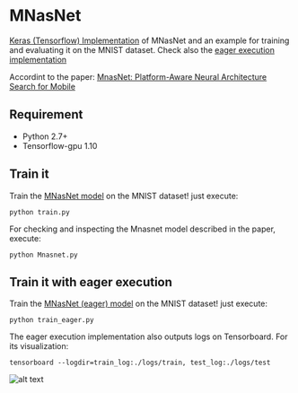 # MNasNet
[Keras (Tensorflow) Implementation](https://github.com/Shathe/MNasNet-Keras-Tensorflow/blob/master/Mnasnet.py) of MNasNet and an example for training and evaluating it on the MNIST dataset. 
Check also the [eager execution implementation](https://github.com/Shathe/MNasNet-Keras-Tensorflow/blob/master/MnasnetEager.py)

Accordint to the paper: [MnasNet: Platform-Aware Neural Architecture Search for Mobile](https://arxiv.org/pdf/1807.11626.pdf)

## Requirement
* Python 2.7+
* Tensorflow-gpu 1.10

## Train it
Train the [MNasNet model](https://github.com/Shathe/MNasNet-Keras-Tensorflow/blob/master/Mnasnet.py) on the MNIST dataset! just execute:
```
python train.py
```
For checking and inspecting the Mnasnet model described in the paper, execute:
```
python Mnasnet.py
```



## Train it with eager execution
Train the [MNasNet (eager) model](https://github.com/Shathe/MNasNet-Keras-Tensorflow/blob/master/MnasnetEager.py) on the MNIST dataset! just execute:

```
python train_eager.py
```

The eager execution implementation also outputs logs on Tensorboard. For its visualization:
```
tensorboard --logdir=train_log:./logs/train, test_log:./logs/test
```




![alt text](https://github.com/Shathe/MNasNet-Keras-Tensorflow/raw/master/mnasnet.png)
